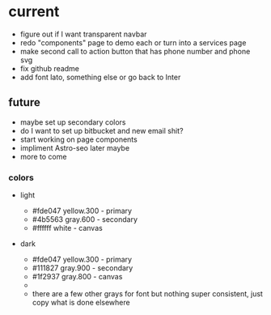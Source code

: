 # current

- figure out if I want transparent navbar
- redo "components" page to demo each or turn into a services page
- make second call to action button that has phone number and phone svg
- fix github readme
- add font lato, something else or go back to Inter

## future

- maybe set up secondary colors
- do I want to set up bitbucket and new email shit?
- start working on page components
- impliment Astro-seo later maybe
- more to come

### colors

- light
  - #fde047 yellow.300 - primary
  - #4b5563 gray.600 - secondary
  - #ffffff white - canvas
- dark

  - #fde047 yellow.300 - primary
  - #111827 gray.900 - secondary
  - #1f2937 gray.800 - canvas
  -
  - there are a few other grays for font but nothing super consistent, just copy what is done elsewhere
